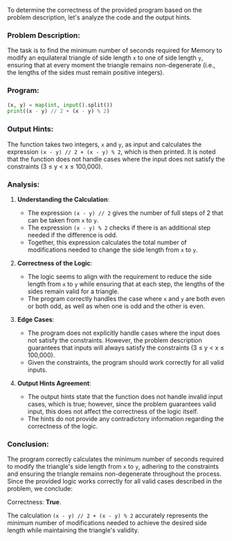 To determine the correctness of the provided program based on the problem description, let's analyze the code and the output hints.

### Problem Description:
The task is to find the minimum number of seconds required for Memory to modify an equilateral triangle of side length `x` to one of side length `y`, ensuring that at every moment the triangle remains non-degenerate (i.e., the lengths of the sides must remain positive integers).

### Program:
```python
(x, y) = map(int, input().split())
print((x - y) // 2 + (x - y) % 2)
```

### Output Hints:
The function takes two integers, `x` and `y`, as input and calculates the expression `(x - y) // 2 + (x - y) % 2`, which is then printed. It is noted that the function does not handle cases where the input does not satisfy the constraints (3 ≤ y < x ≤ 100,000).

### Analysis:
1. **Understanding the Calculation**:
   - The expression `(x - y) // 2` gives the number of full steps of 2 that can be taken from `x` to `y`.
   - The expression `(x - y) % 2` checks if there is an additional step needed if the difference is odd.
   - Together, this expression calculates the total number of modifications needed to change the side length from `x` to `y`.

2. **Correctness of the Logic**:
   - The logic seems to align with the requirement to reduce the side length from `x` to `y` while ensuring that at each step, the lengths of the sides remain valid for a triangle.
   - The program correctly handles the case where `x` and `y` are both even or both odd, as well as when one is odd and the other is even.

3. **Edge Cases**:
   - The program does not explicitly handle cases where the input does not satisfy the constraints. However, the problem description guarantees that inputs will always satisfy the constraints (3 ≤ y < x ≤ 100,000).
   - Given the constraints, the program should work correctly for all valid inputs.

4. **Output Hints Agreement**:
   - The output hints state that the function does not handle invalid input cases, which is true; however, since the problem guarantees valid input, this does not affect the correctness of the logic itself.
   - The hints do not provide any contradictory information regarding the correctness of the logic.

### Conclusion:
The program correctly calculates the minimum number of seconds required to modify the triangle's side length from `x` to `y`, adhering to the constraints and ensuring the triangle remains non-degenerate throughout the process. Since the provided logic works correctly for all valid cases described in the problem, we conclude:

Correctness: **True**. 

The calculation `(x - y) // 2 + (x - y) % 2` accurately represents the minimum number of modifications needed to achieve the desired side length while maintaining the triangle's validity.